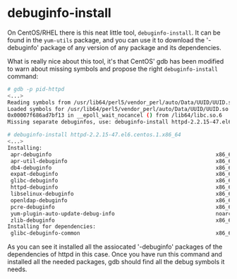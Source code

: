 # debuginfo-install

On CentOS/RHEL there is this neat little tool, `debuginfo-install`.
It can be found in the `yum-utils` package, and you can use it to download
the '-debuginfo' package of any version of any package and its dependencies.

What is really nice about this tool, it's that CentOS' gdb has been modified
to warn about missing symbols and propose the right `debuginfo-install` command:

```sh
# gdb -p pid-httpd
<...>
Reading symbols from /usr/lib64/perl5/vendor_perl/auto/Data/UUID/UUID.so...(no debugging symbols found)...done.
Loaded symbols for /usr/lib64/perl5/vendor_perl/auto/Data/UUID/UUID.so
0x00007f686ad7bf13 in __epoll_wait_nocancel () from /lib64/libc.so.6
Missing separate debuginfos, use: debuginfo-install httpd-2.2.15-47.el6.centos.1.x86_64

# debuginfo-install httpd-2.2.15-47.el6.centos.1.x86_64
<...>
Installing:
 apr-debuginfo                                                    x86_64                                1.3.9-5.el6_2                                           base-debuginfo                                374 k
 apr-util-debuginfo                                               x86_64                                1.3.9-3.el6_0.1                                         base-debuginfo                                343 k
 db4-debuginfo                                                    x86_64                                4.7.25-20.el6_7                                         base-debuginfo                                6.8 M
 expat-debuginfo                                                  x86_64                                2.0.1-11.el6_2                                          base-debuginfo                                171 k
 glibc-debuginfo                                                  x86_64                                2.12-1.166.el6_7.3                                      base-debuginfo                                8.7 M
 httpd-debuginfo                                                  x86_64                                2.2.15-47.el6.centos.1                                  base-debuginfo                                2.7 M
 libselinux-debuginfo                                             x86_64                                2.0.94-5.8.el6                                          base-debuginfo                                560 k
 openldap-debuginfo                                               x86_64                                2.4.40-7.el6_7                                          base-debuginfo                                4.3 M
 pcre-debuginfo                                                   x86_64                                7.8-7.el6                                               base-debuginfo                                372 k
 yum-plugin-auto-update-debug-info                                noarch                                1.1.30-30.el6                                           base                                           25 k
 zlib-debuginfo                                                   x86_64                                1.2.3-29.el6                                            base-debuginfo                                196 k
Installing for dependencies:
 glibc-debuginfo-common                                           x86_64                                2.12-1.166.el6_7.3                                      base-debuginfo                                8.3 M
```

As you can see it installed all the assiocated '-debuginfo' packages of
the dependencies of httpd in this case.
Once you have run this command and installed all the needed packages, gdb
should find all the debug symbols it needs.
